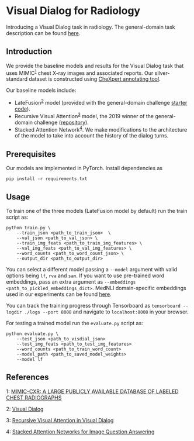 # Visual Dialog for Radiology
Introducing a Visual Dialog task in radiology. The general-domain task description can be found [here](https://visualdialog.org/).

## Introduction
We provide the baseline models and results for the Visual Dialog task that uses MIMIC<sup>[1](#mimic)</sup> chest X-ray images and associated reports. Our silver-standard dataset is constructed using [CheXpert annotating tool](https://stanfordmlgroup.github.io/competitions/chexpert/).

Our baseline models include:
- LateFusion<sup>[2](#lf)</sup> model (provided with the general-domain challenge [starter code](https://github.com/batra-mlp-lab/visdial-challenge-starter-pytorch)).
- Recursive Visual Attention<sup>[3](#rva)</sup> model, the 2019 winner of the general-domain challenge ([repository](https://github.com/yuleiniu/rva)).
- Stacked Attention Network<sup>[4](#san)</sup>. We make modifications to the architecture of the model to take into account the history of the dialog turns.

## Prerequisites
Our models are implemented in PyTorch. Install dependencies as
```
pip install -r requirements.txt
```

## Usage
To train one of the three models (LateFusion model by default) run the train script as:

```
python train.py \ 
    --train_json <path_to_train_json>  \
    --val_json <path_to_val_json> \
    --train_img_feats <path_to_train_img_features> \
    --val_img_feats <path_to_val_img_features> \
    --word_counts <path_to_word_count_json> \
    --output_dir <path_to_output_dir>
```
You can select a different model passing a `--model` argument with valid options being `lf`, `rva` and `san`.
If you want to use pre-trained word embeddings, pass an extra argument as `--embeddings <path_to_pickled_embeddings_dict>`. MedNLI domain-specific embeddings used in our experiments can be found [here](https://github.com/jgc128/mednli).

You can track the training progress through Tensorboard as `tensorboard --logdir ./logs --port 8008` and navigate to `localhost:8008` in your browser.

For testing a trained model run the `evaluate.py` script as:

```
python evaluate.py \
    --test_json <path_to_visdial_json>
    --test_img_feats <path_to_test_img_features>
    --word_counts <path_to_train_word_count>
    --model_path <path_to_saved_model_weights>
    --model lf
```


## References
<a name="mimic">1</a>: [MIMIC-CXR: A LARGE PUBLICLY AVAILABLE DATABASE OF LABELED CHEST RADIOGRAPHS](https://arxiv.org/pdf/1901.07042.pdf)

<a name="lf">2</a>: [Visual Dialog](https://arxiv.org/pdf/1611.08669.pdf)

<a name="rva">3</a>: [Recursive Visual Attention in Visual Dialog](https://arxiv.org/pdf/1812.02664.pdf)

<a name="san">4</a>: [Stacked Attention Networks for Image Question Answering](https://arxiv.org/pdf/1511.02274.pdf)

